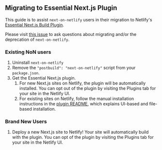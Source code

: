 ## Migrating to Essential Next.js Plugin

This guide is to assist `next-on-netlify` users in their migration to Netlify's [Essential Next.js Build Plugin](https://github.com/netlify/netlify-plugin-nextjs).

Please visit [this issue](https://github.com/netlify/next-on-netlify/issues/176) to ask questions about migrating and/or the deprecation of `next-on-netlify`.

### Existing NoN users

1. Uninstall `next-on-netlify`
2. Remove the `"postbuild": "next-on-netlify"` script from your `package.json`.
3. Get the Essential Next.js plugin.
    1. For new Next.js sites on Netlify, the plugin will be automatically installed. You can opt out of the plugin by visiting the Plugins tab for your site in the Netlify UI.
    2. For existing sites on Netlify, follow the manual installation instructions in the [plugin README](https://github.com/netlify/netlify-plugin-nextjs#installation-and-configuration), which explains UI-based and file-based installation.

### Brand New Users

1. Deploy a new Next.js site to Netlify! Your site will automatically build with the plugin. You can opt of the plugin by visiting the Plugins tab for your site in the Netlify UI.

